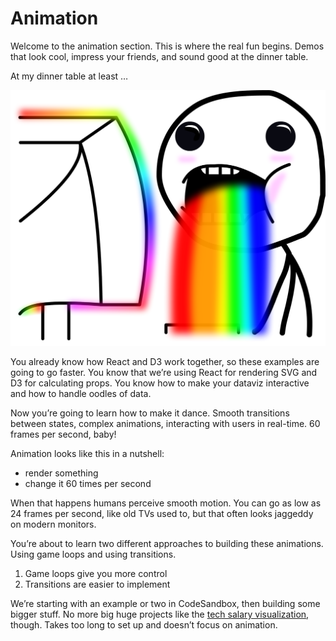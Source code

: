 
# Animation

Welcome to the animation section. This is where the real fun begins.
Demos that look cool, impress your friends, and sound good at the dinner
table.

At my dinner table at least
…

![](https://raw.githubusercontent.com/Swizec/react-d3js-es6-ebook/2018-version/manuscript/resources/images/es6v2/puking-rainbows.png)

You already know how React and D3 work together, so these examples are
going to go faster. You know that we’re using React for rendering SVG
and D3 for calculating props. You know how to make your dataviz
interactive and how to handle oodles of data.

Now you’re going to learn how to make it dance. Smooth transitions
between states, complex animations, interacting with users in real-time.
60 frames per second, baby\!

Animation looks like this in a nutshell:

  - render something
  - change it 60 times per second

When that happens humans perceive smooth motion. You can go as low as 24
frames per second, like old TVs used to, but that often looks jaggeddy
on modern monitors.

You’re about to learn two different approaches to building these
animations. Using game loops and using transitions.

1.  Game loops give you more control
2.  Transitions are easier to implement

We’re starting with an example or two in CodeSandbox, then building some
bigger stuff. No more big huge projects like the [tech salary
visualization](#salary-visualization), though. Takes too long to set up
and doesn’t focus on animation.
